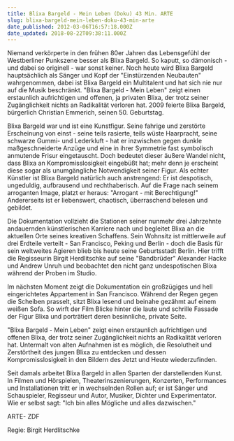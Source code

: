 ```yaml
---
title: Blixa Bargeld - Mein Leben (Doku) 43 Min. ARTE
slug: blixa-bargeld-mein-leben-doku-43-min-arte
date_published: 2012-03-06T16:57:18.000Z
date_updated: 2018-08-22T09:38:11.000Z
---
```


Niemand verkörperte in den frühen 80er Jahren das Lebensgefühl der Westberliner Punkszene besser als Blixa Bargeld. So kaputt, so dämonisch - und dabei so originell - war sonst keiner. Noch heute wird Blixa Bargeld hauptsächlich als Sänger und Kopf der "Einstürzenden Neubauten" wahrgenommen, dabei ist Blixa Bargeld ein Multitalent und hat sich nie nur auf die Musik beschränkt. "Blixa Bargeld - Mein Leben" zeigt einen erstaunlich aufrichtigen und offenen, ja privaten Blixa, der trotz seiner Zugänglichkeit nichts an Radikalität verloren hat. 2009 feierte Blixa Bargeld, bürgerlich Christian Emmerich, seinen 50. Geburtstag. 

Blixa Bargeld war und ist eine Kunstfigur. Seine fahrige und zerstörte Erscheinung von einst - seine teils rasierte, teils wüste Haarpracht, seine schwarze Gummi- und Lederkluft - hat er inzwischen gegen dunkle maßgeschneiderte Anzüge und eine in ihrer Symmetrie fast symbolisch anmutende Frisur eingetauscht. Doch bedeutet dieser äußere Wandel nicht, dass Blixa an Kompromisslosigkeit eingebüßt hat; mehr denn je erscheint diese sogar als unumgängliche Notwendigkeit seiner Figur. Als echter Künstler ist Blixa Bargeld natürlich auch anstrengend: Er ist despotisch, ungeduldig, aufbrausend und rechthaberisch. Auf die Frage nach seinem arroganten Image, platzt er heraus: "Arrogant - mit Berechtigung!" Andererseits ist er liebenswert, chaotisch, überraschend belesen und gebildet.

Die Dokumentation vollzieht die Stationen seiner nunmehr drei Jahrzehnte andauernden künstlerischen Karriere nach und begleitet Blixa an die aktuellen Orte seines kreativen Schaffens. Sein Wohnsitz ist mittlerweile auf drei Erdteile verteilt - San Francisco, Peking und Berlin - doch die Basis für sein weltweites Agieren blieb bis heute seine Geburtsstadt Berlin. Hier trifft die Regisseurin Birgit Herdlitschke auf seine "Bandbrüder" Alexander Hacke und Andrew Unruh und beobachtet den nicht ganz undespotischen Blixa während der Proben im Studio.

Im nächsten Moment zeigt die Dokumentation ein großzügiges und hell eingerichtetes Appartement in San Francisco. Während der Regen gegen die Scheiben prasselt, sitzt Blixa lesend und beinahe gezähmt auf einem weißen Sofa. So wirft der Film Blicke hinter die laute und schrille Fassade der Figur Blixa und porträtiert deren besinnliche, private Seite.

"Blixa Bargeld - Mein Leben" zeigt einen erstaunlich aufrichtigen und offenen Blixa, der trotz seiner Zugänglichkeit nichts an Radikalität verloren hat. Untermalt von alten Aufnahmen ist es möglich, die Resolutheit und Zerstörtheit des jungen Blixa zu entdecken und dessen Kompromisslosigkeit in den Bildern des Jetzt und Heute wiederzufinden.

Seit damals arbeitet Blixa Bargeld in allen Sparten der darstellenden Kunst. In Filmen und Hörspielen, Theaterinszenierungen, Konzerten, Performances und Installationen tritt er in wechselnden Rollen auf; er ist Sänger und Schauspieler, Regisseur und Autor, Musiker, Dichter und Experimentator. Wie er selbst sagt: "Ich bin alles Mögliche und alles dazwischen."

ARTE- ZDF

Regie: Birgit Herdlitschke

